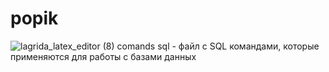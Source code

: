 # popik
![lagrida_latex_editor (8)](https://user-images.githubusercontent.com/114459471/208235231-da6d1bec-76b8-443e-b3d3-814894315602.png)
comands sql - файл с SQL командами, которые применяются для работы с базами данных
